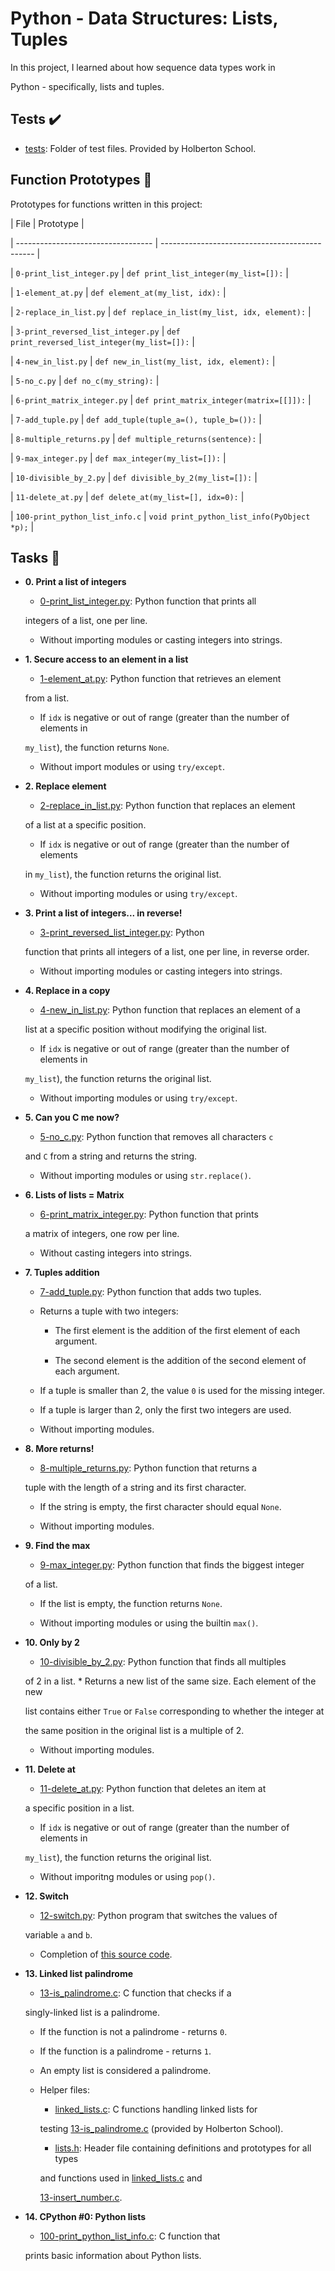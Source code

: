 # Python - Data Structures: Lists, Tuples



In this project, I learned about how sequence data types work in

Python - specifically, lists and tuples.



## Tests :heavy_check_mark:



* [tests](./tests): Folder of test files. Provided by Holberton School.



## Function Prototypes :floppy_disk:



Prototypes for functions written in this project:



| File                               | Prototype                                      |

| ---------------------------------- | ---------------------------------------------- |

| `0-print_list_integer.py`          | `def print_list_integer(my_list=[]):`          |

| `1-element_at.py`                  | `def element_at(my_list, idx):`                |

| `2-replace_in_list.py`             | `def replace_in_list(my_list, idx, element):`  |

| `3-print_reversed_list_integer.py` | `def print_reversed_list_integer(my_list=[]):` |

| `4-new_in_list.py`                 | `def new_in_list(my_list, idx, element):`      |

| `5-no_c.py`                        | `def no_c(my_string):`                         |

| `6-print_matrix_integer.py`        | `def print_matrix_integer(matrix=[[]]):`       |

| `7-add_tuple.py`                   | `def add_tuple(tuple_a=(), tuple_b=()):`       |

| `8-multiple_returns.py`            | `def multiple_returns(sentence):`              |

| `9-max_integer.py`                 | `def max_integer(my_list=[]):`                 |

| `10-divisible_by_2.py`             | `def divisible_by_2(my_list=[]):`              |

| `11-delete_at.py`                  | `def delete_at(my_list=[], idx=0):`            |

| `100-print_python_list_info.c`     | `void print_python_list_info(PyObject *p);`    |



## Tasks :page_with_curl:



* **0. Print a list of integers**

  * [0-print_list_integer.py](./0-print_list_integer.py): Python function that prints all

  integers of a list, one per line.

  * Without importing modules or casting integers into strings.



* **1. Secure access to an element in a list**

  * [1-element_at.py](./1-element_at.py): Python function that retrieves an element

  from a list.

  * If `idx` is negative or out of range (greater than the number of elements in

  `my_list`), the function returns `None`.

  * Without import modules or using `try/except`.



* **2. Replace element**

  * [2-replace_in_list.py](./2-replace_in_list.py): Python function that replaces an element

  of a list at a specific position.

  * If `idx` is negative or out of range (greater than the number of elements

  in `my_list`), the function returns the original list.

  * Without importing modules or using `try/except`.



* **3. Print a list of integers... in reverse!**

  * [3-print_reversed_list_integer.py](./3-print_reversed_list_integer.py): Python

  function that prints all integers of a list, one per line, in reverse order.

  * Without importing modules or casting integers into strings.



* **4. Replace in a copy**

  * [4-new_in_list.py](./4-new_in_list.py): Python function that replaces an element of a

  list at a specific position without modifying the original list.

  * If `idx` is negative or out of range (greater than the number of elements in

  `my_list`), the function returns the original list.

  * Without importing modules or using `try/except`.



* **5. Can you C me now?**

  * [5-no_c.py](./5-no_c.py): Python function that removes all characters `c`

  and `C` from a string and returns the string.

  * Without importing modules or using `str.replace()`.



* **6. Lists of lists = Matrix**

  * [6-print_matrix_integer.py](./6-print_matrix_integer.py): Python function that prints

  a matrix of integers, one row per line.

  * Without casting integers into strings.



* **7. Tuples addition**

  * [7-add_tuple.py](./7-add_tuple.py): Python function that adds two tuples.

  * Returns a tuple with two integers:

    * The first element is the addition of the first element of each argument.

    * The second element is the addition of the second element of each argument.

  * If a tuple is smaller than 2, the value `0` is used for the missing integer.

  * If a tuple is larger than 2, only the first two integers are used.

  * Without importing modules.



* **8. More returns!**

  * [8-multiple_returns.py](./8-multiple_returns.py): Python function that returns a

  tuple with the length of a string and its first character.

  * If the string is empty, the first character should equal `None`.

  * Without importing modules.



* **9. Find the max**

  * [9-max_integer.py](./9-max_integer.py): Python function that finds the biggest integer

  of a list.

  * If the list is empty, the function returns `None`.

  * Without importing modules or using the builtin `max()`.



* **10. Only by 2**

  * [10-divisible_by_2.py](./10-divisible_by_2.py): Python function that finds all multiples

  of 2 in a list.  * Returns a new list of the same size. Each element of the new

  list contains either `True` or `False` corresponding to whether the integer at

  the same position in the original list is a multiple of 2.

  * Without importing modules.



* **11. Delete at**

  * [11-delete_at.py](./11-delete_at.py): Python function that deletes an item at

  a specific position in a list.

  * If `idx` is negative or out of range (greater than the number of elements in

  `my_list`), the function returns the original list.

  * Without imporitng modules or using `pop()`.



* **12. Switch**

  * [12-switch.py](./12-switch.py): Python program that switches the values of

  variable `a` and `b`.

  * Completion of [this source code](https://github.com/holbertonschool/0x03.py/blob/master/12-switch_py).



* **13. Linked list palindrome**

  * [13-is_palindrome.c](./13-is_palindrome.c): C function that checks if a

  singly-linked list is a palindrome.

  * If the function is not a palindrome - returns `0`.

  * If the function is a palindrome - returns `1`.

  * An empty list is considered a palindrome.

  * Helper files:

    * [linked_lists.c](./linked_lists.c): C functions handling linked lists for

    testing [13-is_palindrome.c](./13-is_palindrome.c) (provided by Holberton School).

    * [lists.h](./lists.h): Header file containing definitions and prototypes for all types

    and functions used in [linked_lists.c](./linked_lists.c) and

    [13-insert_number.c](./13-insert_number.c).



* **14. CPython #0: Python lists**

  * [100-print_python_list_info.c](./100-print_python_list_info.c): C function that

  prints basic information about Python lists.

